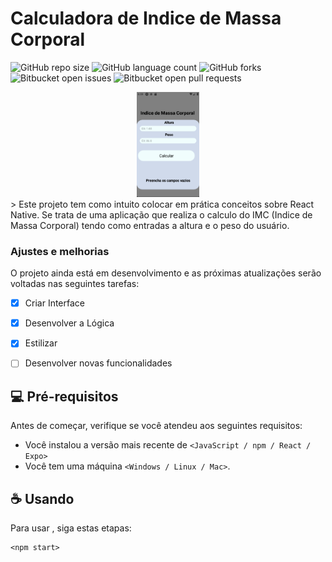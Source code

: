 # Calculadora de Indice de Massa Corporal


![GitHub repo size](https://img.shields.io/github/repo-size/iuricode/README-template?style=for-the-badge)
![GitHub language count](https://img.shields.io/github/languages/count/iuricode/README-template?style=for-the-badge)
![GitHub forks](https://img.shields.io/github/forks/iuricode/README-template?style=for-the-badge)
![Bitbucket open issues](https://img.shields.io/bitbucket/issues/iuricode/README-template?style=for-the-badge)
![Bitbucket open pull requests](https://img.shields.io/bitbucket/pr-raw/iuricode/README-template?style=for-the-badge)
<div style="text-align:center">
<img src="Tela_Inicial.png" alt="Tela Inicial"  width="100" >
</div>
> Este projeto tem como intuito colocar em prática conceitos sobre React Native. Se trata de uma aplicação que realiza o calculo do IMC (Indice de Massa Corporal) tendo como entradas a altura e o peso do usuário. 

### Ajustes e melhorias

O projeto ainda está em desenvolvimento e as próximas atualizações serão voltadas nas seguintes tarefas:

- [x] Criar Interface
- [x] Desenvolver a Lógica
- [x] Estilizar
- [ ] Desenvolver novas funcionalidades


## 💻 Pré-requisitos

Antes de começar, verifique se você atendeu aos seguintes requisitos:

* Você instalou a versão mais recente de `<JavaScript / npm / React / Expo>`
* Você tem uma máquina `<Windows / Linux / Mac>`. 


## ☕ Usando <IMC calculator>

Para usar <IMC calculator>, siga estas etapas:

```
<npm start>
```


